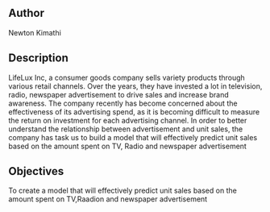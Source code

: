 ## Author
Newton Kimathi

## Description 
LifeLux Inc, a consumer goods company sells variety products through various retail channels. Over the years, they have invested a lot in television, radio, newspaper advertisement to drive sales and increase brand awareness. The company recently has become concerned about the effectiveness of its advertising spend, as it is becoming difficult to measure the return on investment for each advertising channel. In order to better understand the relationship between advertisement and unit sales, the company has task us to build a model that will effectively predict unit sales based on the amount spent on TV, Radio and newspaper advertisement

## Objectives
To create a model that will effectively predict unit sales based on the amount spent on TV,Raadion and newspaper advertisement